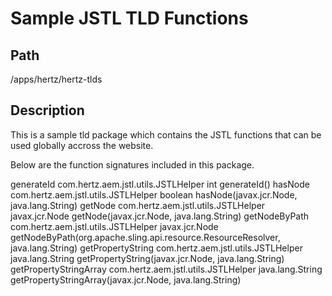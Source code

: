 Sample JSTL TLD Functions
==============

Path
--------------

/apps/hertz/hertz-tlds

Description
--------------

This is a sample tld package which contains the JSTL functions that can be used globally accross the website. 

Below are the function signatures included in this package.

 <function>
        <name>generateId</name>
        <function-class>com.hertz.aem.jstl.utils.JSTLHelper</function-class>
        <function-signature>int generateId()</function-signature>
    </function>
    <function>
        <name>hasNode</name>
        <function-class>com.hertz.aem.jstl.utils.JSTLHelper</function-class>
        <function-signature>boolean hasNode(javax.jcr.Node, java.lang.String)</function-signature>
    </function>
    <function>
        <name>getNode</name>
        <function-class>com.hertz.aem.jstl.utils.JSTLHelper</function-class>
        <function-signature>javax.jcr.Node getNode(javax.jcr.Node, java.lang.String)</function-signature>
    </function>
    <function>
        <name>getNodeByPath</name>
        <function-class>com.hertz.aem.jstl.utils.JSTLHelper</function-class>
        <function-signature>javax.jcr.Node getNodeByPath(org.apache.sling.api.resource.ResourceResolver, java.lang.String)</function-signature>
    </function>
    <function>
        <name>getPropertyString</name>
        <function-class>com.hertz.aem.jstl.utils.JSTLHelper</function-class>
        <function-signature>java.lang.String getPropertyString(javax.jcr.Node, java.lang.String)</function-signature>
    </function>
	 <function>
        <name>getPropertyStringArray</name>
        <function-class>com.hertz.aem.jstl.utils.JSTLHelper</function-class>
        <function-signature>java.lang.String getPropertyStringArray(javax.jcr.Node, java.lang.String)</function-signature>
    </function>    